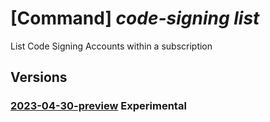 # [Command] _code-signing list_

List Code Signing Accounts within a subscription

## Versions

### [2023-04-30-preview](/Resources/mgmt-plane/L3N1YnNjcmlwdGlvbnMve30vcHJvdmlkZXJzL21pY3Jvc29mdC5jb2Rlc2lnbmluZy9jb2Rlc2lnbmluZ2FjY291bnRz/2023-04-30-preview.xml) **Experimental**

<!-- mgmt-plane /subscriptions/{}/providers/microsoft.codesigning/codesigningaccounts 2023-04-30-preview -->
<!-- mgmt-plane /subscriptions/{}/resourcegroups/{}/providers/microsoft.codesigning/codesigningaccounts 2023-04-30-preview -->
